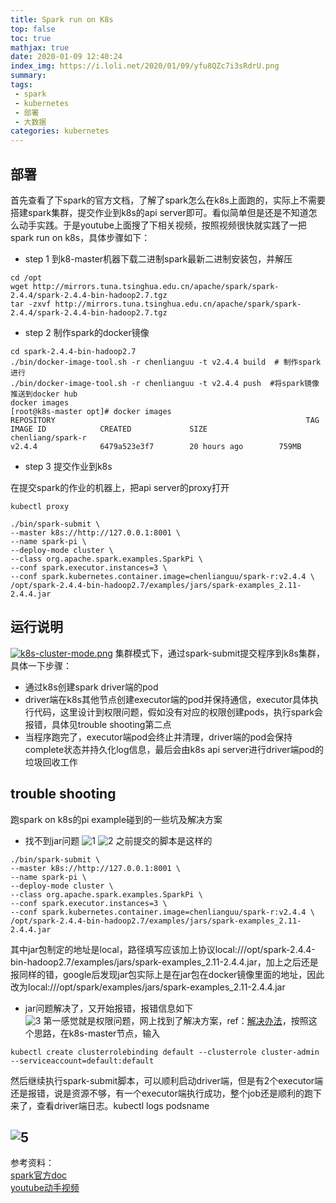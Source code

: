 ```yaml
---
title: Spark run on K8s
top: false
toc: true
mathjax: true
date: 2020-01-09 12:40:24
index_img: https://i.loli.net/2020/01/09/yfu8QZc7i3sRdrU.png
summary: 
tags:
 - spark
 - kubernetes
 - 部署
 - 大数据
categories: kubernetes
---
```


## 部署
首先查看了下spark的官方文档，了解了spark怎么在k8s上面跑的，实际上不需要搭建spark集群，提交作业到k8s的api server即可。看似简单但是还是不知道怎么动手实践。于是youtube上面搜了下相关视频，按照视频很快就实践了一把spark run on k8s，具体步骤如下：

- step 1 到k8-master机器下载二进制spark最新二进制安装包，并解压

```shell
cd /opt
wget http://mirrors.tuna.tsinghua.edu.cn/apache/spark/spark-2.4.4/spark-2.4.4-bin-hadoop2.7.tgz
tar -zxvf http://mirrors.tuna.tsinghua.edu.cn/apache/spark/spark-2.4.4/spark-2.4.4-bin-hadoop2.7.tgz
```

- step 2 制作spark的docker镜像

```shell
cd spark-2.4.4-bin-hadoop2.7
./bin/docker-image-tool.sh -r chenlianguu -t v2.4.4 build  # 制作spark进行
./bin/docker-image-tool.sh -r chenlianguu -t v2.4.4 push  #将spark镜像推送到docker hub
docker images
[root@k8s-master opt]# docker images
REPOSITORY                                                        TAG                 IMAGE ID            CREATED             SIZE
chenliang/spark-r                                                 v2.4.4              6479a523e3f7        20 hours ago        759MB

```

- step 3 提交作业到k8s

在提交spark的作业的机器上，把api server的proxy打开

```shell
kubectl proxy
```

```shell
./bin/spark-submit \
--master k8s://http://127.0.0.1:8001 \
--name spark-pi \
--deploy-mode cluster \
--class org.apache.spark.examples.SparkPi \
--conf spark.executor.instances=3 \
--conf spark.kubernetes.container.image=chenlianguu/spark-r:v2.4.4 \
/opt/spark-2.4.4-bin-hadoop2.7/examples/jars/spark-examples_2.11-2.4.4.jar
```

## 运行说明
[![k8s-cluster-mode.png](http://52.83.79.244:6875/uploads/images/gallery/2019-12-Dec/scaled-840-0/k8s-cluster-mode.png)](http://52.83.79.244:6875/uploads/images/gallery/2019-12-Dec/k8s-cluster-mode.png)
集群模式下，通过spark-submit提交程序到k8s集群，具体一下步骤：  

- 通过k8s创建spark driver端的pod
- driver端在k8s其他节点创建executor端的pod并保持通信，executor具体执行代码，这里设计到权限问题，假如没有对应的权限创建pods，执行spark会报错，具体见trouble  shooting第二点
- 当程序跑完了，executor端pod会终止并清理，driver端的pod会保持complete状态并持久化log信息，最后会由k8s api server进行driver端pod的垃圾回收工作

## trouble shooting 
跑spark on k8s的pi example碰到的一些坑及解决方案
*  找不到jar问题
![1](https://i.loli.net/2020/01/09/xzqUmBIuCdP6HlW.jpg)
![2](https://i.loli.net/2020/01/09/U6uIFOrgcjQAkn4.jpg)
之前提交的脚本是这样的  

```shell
./bin/spark-submit \
--master k8s://http://127.0.0.1:8001 \
--name spark-pi \
--deploy-mode cluster \
--class org.apache.spark.examples.SparkPi \
--conf spark.executor.instances=3 \
--conf spark.kubernetes.container.image=chenlianguu/spark-r:v2.4.4 \
/opt/spark-2.4.4-bin-hadoop2.7/examples/jars/spark-examples_2.11-2.4.4.jar
```

其中jar包制定的地址是local，路径填写应该加上协议local:///opt/spark-2.4.4-bin-hadoop2.7/examples/jars/spark-examples_2.11-2.4.4.jar，加上之后还是报同样的错，google后发现jar包实际上是在jar包在docker镜像里面的地址，因此改为local:///opt/spark/examples/jars/spark-examples_2.11-2.4.4.jar   

*  jar问题解决了，又开始报错，报错信息如下  
![3](https://i.loli.net/2020/01/09/BgsviowCp5EzARG.jpg)
第一感觉就是权限问题，网上找到了解决方案，ref：[解决办法](https://github.com/GoogleCloudPlatform/continuous-deployment-on-kubernetes/issues/113)，按照这个思路，在k8s-master节点，输入   
```
kubectl create clusterrolebinding default --clusterrole cluster-admin --serviceaccount=default:default
```   


然后继续执行spark-submit脚本，可以顺利启动driver端，但是有2个executor端还是报错，说是资源不够，有一个executor端执行成功，整个job还是顺利的跑下来了，查看driver端日志。kubectl logs podsname 

![5](https://i.loli.net/2020/01/09/5bWGKh34DqVQfYU.jpg)
------



参考资料：     
[spark官方doc](https://spark.apache.org/docs/latest/running-on-kubernetes.html)   
[youtube动手视频](https://www.youtube.com/watch?v=l7UoE97Z24I&list=LL-3gJZTnF4DbSyb7KID7P7g&index=2&t=0s)